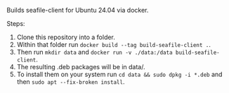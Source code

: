 Builds seafile-client for Ubuntu 24.04 via docker. 

Steps:

1. Clone this repository into a folder.
2. Within that folder run `docker build --tag build-seafile-client .`.
3. Then run `mkdir data` and `docker run -v ./data:/data build-seafile-client`.
4. The resulting .deb packages will be in data/.
5. To install them on your system run `cd data && sudo dpkg -i *.deb` and then `sudo apt --fix-broken install`.
